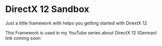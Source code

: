 # DirectX 12 Sandbox
Just a little framework with helps you getting started with DirextX 12

This Framework is used in my YouTube series about DirectX 12 (German) link coming soon
